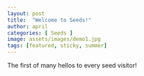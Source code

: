 ```yaml
---
layout: post
title:  "Welcome to Seeds!"
author: april
categories: [ Seeds ]
image: assets/images/demo1.jpg
tags: [featured, sticky, summer]
---
```


The first of many hellos to every seed visitor!